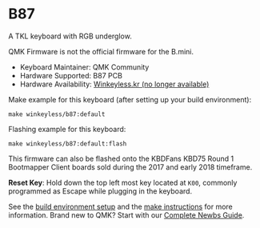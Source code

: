 # B87

A TKL keyboard with RGB underglow. 

QMK Firmware is not the official firmware for the B.mini. 

* Keyboard Maintainer: QMK Community
* Hardware Supported: B87 PCB
* Hardware Availability: [Winkeyless.kr (no longer available)](https://winkeyless.kr/product/b-87-pcb-x2/)

Make example for this keyboard (after setting up your build environment):

    make winkeyless/b87:default

Flashing example for this keyboard:

    make winkeyless/b87:default:flash

This firmware can also be flashed onto the KBDFans KBD75 Round 1 Bootmapper Client boards sold during the 2017 and early 2018 timeframe. 

**Reset Key**: Hold down the top left most key located at `K00`, commonly programmed as Escape while plugging in the keyboard.

See the [build environment setup](https://docs.qmk.fm/#/getting_started_build_tools) and the [make instructions](https://docs.qmk.fm/#/getting_started_make_guide) for more information. Brand new to QMK? Start with our [Complete Newbs Guide](https://docs.qmk.fm/#/newbs).
